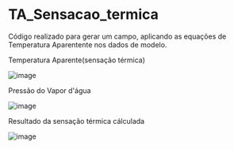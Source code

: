# TA_Sensacao_termica
Código realizado para gerar um campo, aplicando as equações de Temperatura Aparentente nos dados de modelo.  

Temperatura Aparente(sensação térmica)

![image](https://github.com/vlsantos-bit/TA_Sensa-o_termica/blob/main/Figure2.jpeg)

Pressão do Vapor d'água

![image](https://github.com/vlsantos-bit/TA_Sensa-o_termica/blob/main/Figure3.jpeg)

Resultado da sensação térmica cálculada

![image](https://github.com/vlsantos-bit/TA_Sensa-o_termica/blob/main/Figure_1.png)


